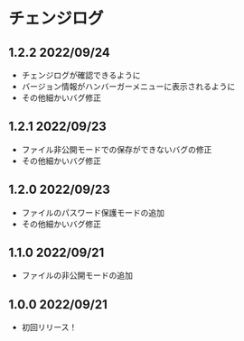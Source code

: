 # チェンジログ

## 1.2.2 2022/09/24

- チェンジログが確認できるように
- バージョン情報がハンバーガーメニューに表示されるように
- その他細かいバグ修正

## 1.2.1 2022/09/23

- ファイル非公開モードでの保存ができないバグの修正
- その他細かいバグ修正

## 1.2.0 2022/09/23

- ファイルのパスワード保護モードの追加
- その他細かいバグ修正

## 1.1.0 2022/09/21

- ファイルの非公開モードの追加

## 1.0.0 2022/09/21

- 初回リリース！
